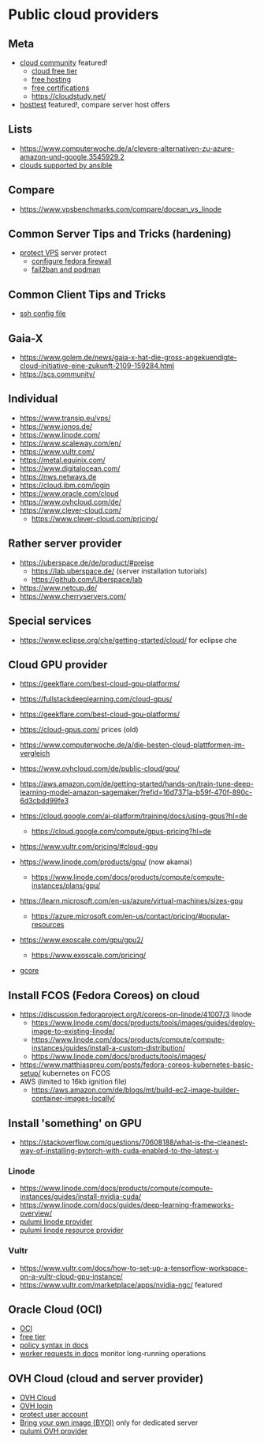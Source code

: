 # Public cloud providers

## Meta

* [cloud community](https://github.com/cloudcommunity) featured!
  + [cloud free tier](https://github.com/cloudcommunity/Cloud-Free-Tier-Comparison)
  + [free hosting](https://github.com/cloudcommunity/Free-Hosting)
  + [free certifications](https://github.com/cloudcommunity/Free-Certifications)
  + https://cloudstudy.net/
* [hosttest](https://www.hosttest.de/) featured!, compare server host offers

## Lists

* https://www.computerwoche.de/a/clevere-alternativen-zu-azure-amazon-und-google,3545929,2
* [clouds supported by ansible](https://www.ansible.com/integrations/cloud)

## Compare

* https://www.vpsbenchmarks.com/compare/docean_vs_linode

## Common Server Tips and Tricks (hardening)

* [protect VPS](https://help.ovhcloud.com/csm/de-vps-security-tips) server protect
  + [configure fedora firewall](https://docs.fedoraproject.org/en-US/quick-docs/firewalld/)
  + [fail2ban and podman](https://serverfault.com/questions/1143120/fail2ban-on-host-for-rootless-podman-keycloak-container)

## Common Client Tips and Tricks

* [ssh config file](https://linuxize.com/post/using-the-ssh-config-file/)

## Gaia-X

* https://www.golem.de/news/gaia-x-hat-die-gross-angekuendigte-cloud-initiative-eine-zukunft-2109-159284.html
* https://scs.community/

## Individual

* https://www.transip.eu/vps/
* https://www.ionos.de/
* https://www.linode.com/
* https://www.scaleway.com/en/
* https://www.vultr.com/
* https://metal.equinix.com/
* https://www.digitalocean.com/
* https://nws.netways.de
* https://cloud.ibm.com/login
* https://www.oracle.com/cloud
* https://www.ovhcloud.com/de/
* https://www.clever-cloud.com/
  + https://www.clever-cloud.com/pricing/

## Rather server provider

* https://uberspace.de/de/product/#preise
  + https://lab.uberspace.de/ (server installation tutorials)
  + https://github.com/Uberspace/lab
* https://www.netcup.de/
* https://www.cherryservers.com/

## Special services

* https://www.eclipse.org/che/getting-started/cloud/ for eclipse che

## Cloud GPU provider

* https://geekflare.com/best-cloud-gpu-platforms/
* https://fullstackdeeplearning.com/cloud-gpus/
* https://geekflare.com/best-cloud-gpu-platforms/
* https://cloud-gpus.com/ prices (old)
* https://www.computerwoche.de/a/die-besten-cloud-plattformen-im-vergleich

* https://www.ovhcloud.com/de/public-cloud/gpu/
* https://aws.amazon.com/de/getting-started/hands-on/train-tune-deep-learning-model-amazon-sagemaker/?refid=16d7371a-b59f-470f-890c-6d3cbdd99fe3
* https://cloud.google.com/ai-platform/training/docs/using-gpus?hl=de
  + https://cloud.google.com/compute/gpus-pricing?hl=de
* https://www.vultr.com/pricing/#cloud-gpu
* https://www.linode.com/products/gpu/ (now akamai)
  + https://www.linode.com/docs/products/compute/compute-instances/plans/gpu/
* https://learn.microsoft.com/en-us/azure/virtual-machines/sizes-gpu
  + https://azure.microsoft.com/en-us/contact/pricing/#popular-resources
* https://www.exoscale.com/gpu/gpu2/
  + https://www.exoscale.com/pricing/
* [gcore](https://gcore.com/de)

## Install FCOS (Fedora Coreos) on cloud

* https://discussion.fedoraproject.org/t/coreos-on-linode/41007/3 linode
  + https://www.linode.com/docs/products/tools/images/guides/deploy-image-to-existing-linode/
  + https://www.linode.com/docs/products/compute/compute-instances/guides/install-a-custom-distribution/
  + https://www.linode.com/docs/products/tools/images/
* https://www.matthiaspreu.com/posts/fedora-coreos-kubernetes-basic-setup/ kubernetes on FCOS
* AWS (limited to 16kb ignition file)
  + https://aws.amazon.com/de/blogs/mt/build-ec2-image-builder-container-images-locally/

## Install 'something' on GPU

* https://stackoverflow.com/questions/70608188/what-is-the-cleanest-way-of-installing-pytorch-with-cuda-enabled-to-the-latest-v

### Linode

* https://www.linode.com/docs/products/compute/compute-instances/guides/install-nvidia-cuda/ 
* https://www.linode.com/docs/guides/deep-learning-frameworks-overview/
* [pulumi linode provider](https://www.pulumi.com/registry/packages/linode/)
* [pulumi linode resource provider](https://github.com/pulumi/pulumi-linode)

### Vultr

* https://www.vultr.com/docs/how-to-set-up-a-tensorflow-workspace-on-a-vultr-cloud-gpu-instance/
* https://www.vultr.com/marketplace/apps/nvidia-ngc/ featured

## Oracle Cloud (OCI)

* [OCI](https://www.oracle.com/de/cloud/)
* [free tier](https://docs.oracle.com/de-de/iaas/Content/FreeTier/freetier.htm)
* [policy syntax in docs](https://docs.oracle.com/de-de/iaas/Content/Identity/Concepts/policysyntax.htm)
* [worker requests in docs](https://docs.oracle.com/en-us/iaas/Content/General/Concepts/workrequestoverview.htm)  monitor long-running operations

## OVH Cloud (cloud and server provider)

* [OVH Cloud](https://www.ovhcloud.com/de/)
* [OVH login](https://www.ovh.com/auth/)
* [protect user account](https://help.ovhcloud.com/csm/de-account-secure-account-personal-data)
* [Bring your own image (BYOI)](https://help.ovhcloud.com/csm/en-dedicated-servers-bringyourownimage) only for dedicated server
* [pulumi OVH provider](https://www.pulumi.com/registry/packages/ovh/)
